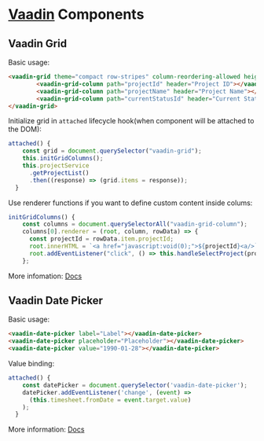 # [Vaadin](https://vaadin.com/components/) Components

## Vaadin Grid

Basic usage:
```html
<vaadin-grid theme="compact row-stripes" column-reordering-allowed height-by-rows>
        <vaadin-grid-column path="projectId" header="Project ID"></vaadin-grid-column>
        <vaadin-grid-column path="projectName" header="Project Name"></vaadin-grid-column>
        <vaadin-grid-column path="currentStatusId" header="Current Status"></vaadin-grid-column>
</vaadin-grid>
```

Initialize grid in `attached` lifecycle hook(when component will be attached to the DOM):
```javascript
attached() {
    const grid = document.querySelector("vaadin-grid");
    this.initGridColumns();
    this.projectService
      .getProjectList()
      .then((response) => (grid.items = response));
  }
```

Use renderer functions if you want to define custom content inside colums:
```javascript
initGridColumns() {
    const columns = document.querySelectorAll("vaadin-grid-column");
    columns[0].renderer = (root, column, rowData) => {
      const projectId = rowData.item.projectId;
      root.innerHTML = `<a href="javascript:void(0);">${projectId}<a/>`;
      root.addEventListener("click", () => this.handleSelectProject(projectId));
    };
```

More infomation: [Docs](https://vaadin.com/components/vaadin-grid/html-examples)

## Vaadin Date Picker

Basic usage:
```html
<vaadin-date-picker label="Label"></vaadin-date-picker>
<vaadin-date-picker placeholder="Placeholder"></vaadin-date-picker>
<vaadin-date-picker value="1990-01-28"></vaadin-date-picker>
```

Value binding:
```javascript
attached() {
    const datePicker = document.querySelector('vaadin-date-picker');
    datePicker.addEventListener('change', (event) =>
      (this.timesheet.fromDate = event.target.value)
    );
  }
```

More information: [Docs](https://vaadin.com/components/vaadin-date-picker/html-examples)

